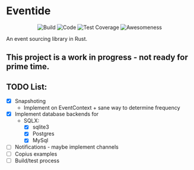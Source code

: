 # Eventide
<div align="center">

![Build](https://seddy.com/cicd/x339z/build.svg?kill_cache=2)
![Code](https://seddy.com/cicd/x339z/code.svg??kill_cache=2)
![Test Coverage](https://seddy.com/cicd/x339z/coverage.svg??kill_cache=2)
![Awesomeness](https://seddy.com/cicd/x339z/awesome.svg??kill_cache=2)

</div>

An event sourcing library in Rust.

## This project is a work in progress - not ready for prime time.

## TODO List:
- [X] Snapshoting
    - Implement on EventContext + sane way to determine frequency 
- [X] Implement database backends for
    - SQLX:
        - [X] sqlite3
        - [X] Postgres
        - [X] MySql
- [ ] Notifications - maybe implement channels
- [ ] Copius examples
- [ ] Build/test process
